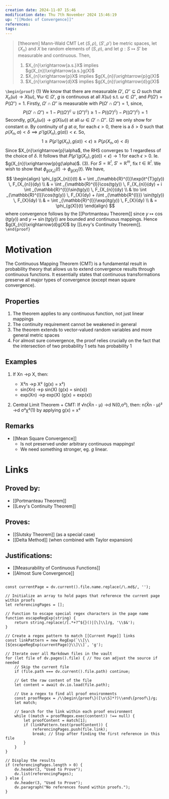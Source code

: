 ```yaml
---
creation date: 2024-11-07 15:46
modification date: Thu 7th November 2024 15:46:19
up: "[[Modes of Convergence]]"
references: 
tags:
---
```

> [!theorem] Mann-Wald CMT
> Let $(S, \rho),\ (S', \rho')$ be metric spaces, let $\{ X_{n} \}$ and $X$ be random elements of $(S, \rho)$, and let $g: S\mapsto S'$ be measurable and continuous. Then, 
> 1) $X_{n}\xrightarrow{a.s.}X$ implies $g(X_{n})\xrightarrow{a.s.}g(X)$
> 2) $X_{n}\xrightarrow{p}X$ implies $g(X_{n})\xrightarrow{p}g(X)$
> 3) $X_{n}\xrightarrow{d}X$ implies $g(X_{n})\xrightarrow{d}g(X)$

`\begin{proof}`
	$(1)$ We know that there are measurable $\Omega',\ \Omega'' \subseteq \Omega$ such that $X_{n}(\omega)\to X(\omega),\ \forall\omega \in \Omega'$, $g$ is continuous at all $X(\omega)\text{ s.t. }\omega \in \Omega''$, and $P(\Omega')=P(\Omega'') = 1$. Firstly, $\Omega' \cap \Omega''$ is measurable with $P(\Omega' \cap \Omega'') = 1$, since, 
	$$
	P(\Omega' \cap \Omega'') = 1 - P((\Omega')^{c}\cup (\Omega'')^{c})\geq 1 - P((\Omega')^{c}) - P((\Omega'')^{c}) = 1
	$$
	Secondly, $g(X_{n}(\omega))\to g(X(\omega))$ at all $\omega \in \Omega' \cap \Omega''$. 
	$(2)$ we only show for constant $\alpha$. By continuity of $g$ at $\alpha$, for each $\epsilon>0$, there is a $\delta>0$ such that $\rho(X_{n}, \alpha)<\delta \implies \rho'(g(X_{n}), g(\alpha))< \epsilon$. So, 
	$$
	1\geq P(\rho'(g(X_{n}), g(\alpha))< \epsilon)\geq P(\rho(X_{n}, \alpha)<\delta)
	$$
	Since $X_{n}\xrightarrow{p}\alpha$, the RHS converges to $\hspace{0pt}1$ regardless of the choice of $\delta$. It follows that $P(\rho'(g(X_{n}), g(\alpha))<\epsilon)\to 1$ for each $\epsilon>0$. Ie. $g(X_{n})\xrightarrow{p}g(\alpha)$. 
	$(3)$. For $S = \mathbb{R}^{l},\ S' = \mathbb{R}^{m}$, fix $t \in \mathbb{R}^{l}$. We wish to show that $\phi_{g(X_{n})}(t)\to\phi_{g(X)}(t)$. We have, 
	$$
	\begin{align}
	\phi_{g(X_{n})}(t) & = \int _{\mathbb{R}^{l}}\exp(it^{T}g(y)) \, F_{X_{n}}(dy)  \\
	 & = \int _{\mathbb{R}^{l}}\cos(tg(y)) \, F_{X_{n}}(dy) + i \int _{\mathbb{R}^{l}}\sin(tg(y)) \, F_{X_{n}}(dy) \\
	  & \to \int _{\mathbb{R}^{l}}\cos(tg(y)) \, F_{X}(dy) + i\int _{\mathbb{R^{l}}} \sin(tg(y)) \, F_{X}(dy) \\
	  & = \int _{\mathbb{R}^{l}}\exp(itg(y)) \, F_{X}(dy) \\
	  & = \phi_{g(X)}(t)
	\end{align}
	$$
	where convergence follows by the [[Portmanteau Theorem]] since $y\mapsto \cos(tg(y))$ and $y\mapsto\sin(tg(y))$ are bounded and continuous mappings. Hence $g(X_{n})\xrightarrow{d}g(X)$ by [[Levy's Continuity Theorem]]. 
`\end{proof}`

# Motivation
The Continuous Mapping Theorem (CMT) is a fundamental result in probability theory that allows us to extend convergence results through continuous functions. It essentially states that continuous transformations preserve all major types of convergence (except mean square convergence).

## Properties
1. The theorem applies to any continuous function, not just linear mappings
2. The continuity requirement cannot be weakened in general
3. The theorem extends to vector-valued random variables and more general metric spaces
4. For almost sure convergence, the proof relies crucially on the fact that the intersection of two probability 1 sets has probability 1

## Examples
1. If Xn →p X, then:
   - X²n →p X² (g(x) = x²)
   - sin(Xn) →p sin(X) (g(x) = sin(x))
   - exp(Xn) →p exp(X) (g(x) = exp(x))

2. Central Limit Theorem + CMT:
   If √n(X̄n - μ) →d N(0,σ²), then:
   n(X̄n - μ)² →d σ²χ²(1) by applying g(x) = x²

## Remarks

- [[Mean Square Convergence]]
	- Is not preserved under arbitrary continuous mappings! 
	- We need something stronger, eg. $g$ linear. 

# Links 

## Proved by: 
- [[Portmanteau Theorem]]
- [[Levy's Continuity Theorem]]

## Proves:
- [[Slutsky Theorem]] (as a special case)
- [[Delta Method]] (when combined with Taylor expansion)

## Justifications:
- [[Measurability of Continuous Functions]]
- [[Almost Sure Convergence]]



```dataviewjs

const currentPage = dv.current().file.name.replace(/\.md$/, '');

// Initialize an array to hold pages that reference the current page within proofs
let referencingPages = [];

// Function to escape special regex characters in the page name
function escapeRegExp(string) {
    return string.replace(/[.*+?^${}()|[\]\\]/g, '\\$&');
}

// Create a regex pattern to match [[Current Page]] links
const linkPattern = new RegExp(`\\[\\[${escapeRegExp(currentPage)}\\]\\]`, 'g');

// Iterate over all Markdown files in the vault
for (let file of dv.pages().file) { // You can adjust the source if needed
    // Skip the current file
    if (file.path === dv.current().file.path) continue;

    // Get the raw content of the file
    let content = await dv.io.load(file.path);

    // Use a regex to find all proof environments
    const proofRegex = /\\begin\{proof\}([\s\S]*?)\\end\{proof\}/g;
    let match;

    // Search for the link within each proof environment
    while ((match = proofRegex.exec(content)) !== null) {
        let proofContent = match[1];
        if (linkPattern.test(proofContent)) {
            referencingPages.push(file.link);
            break; // Stop after finding the first reference in this file
        }
    }
}

// Display the results
if (referencingPages.length > 0) {
    dv.header(3, "Used to Prove");
    dv.list(referencingPages);
} else {
    dv.header(3, "Used to Prove");
    dv.paragraph("No references found within proofs.");
}
```
